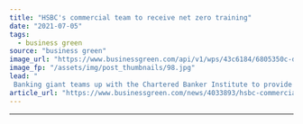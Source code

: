 ```yaml
---
title: "HSBC's commercial team to receive net zero training"
date: "2021-07-05"
tags: 
  - business green
source: "business green"
image_url: "https://www.businessgreen.com/api/v1/wps/43c6184/6805350c-d6ca-4e76-81ca-95eca6373816/3/hsbc1a-185x114.jpg"
image_fp: "/assets/img/post_thumbnails/98.jpg"
lead: "
 Banking giant teams up with the Chartered Banker Institute to provide employees with training on sustainability best pratices ..."
article_url: "https://www.businessgreen.com/news/4033893/hsbc-commercial-team-receive-net-zero-training"
---
```


---
